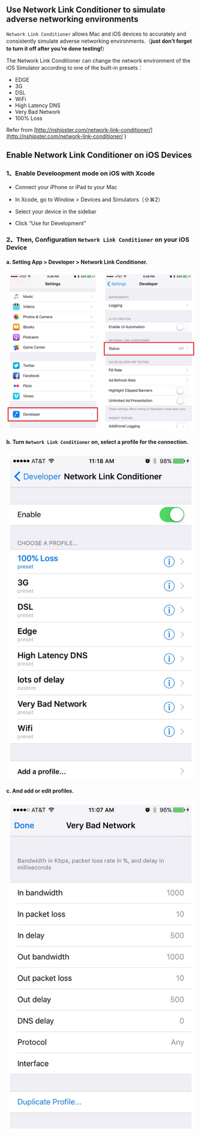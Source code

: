 ## Use Network Link Conditioner to simulate adverse networking environments

`Network Link Conditioner` allows Mac and iOS devices to accurately and consistently simulate adverse networking environments.（**just don’t forget to turn it off after you’re done testing!**）

The Network Link Conditioner can change the network environment of the iOS Simulator according to one of the built-in presets：

* EDGE
* 3G
* DSL
* WiFi
* High Latency DNS
* Very Bad Network
* 100% Loss

Refer from [http://nshipster.com/network-link-conditioner/](http://nshipster.com/network-link-conditioner/ )


## Enable Network Link Conditioner on iOS Devices

### 1、Enable Develoopment mode on iOS with Xcode

* Connect your iPhone or iPad to your Mac

* In Xcode, go to Window > Devices and Simulators（⇧⌘2）

* Select your device in the sidebar

* Click “Use for Development”



### 2、Then, Configuration `Network Link Conditioner` on your iOS Device


#### a. Setting App > Developer > Network Link Conditioner.


![](../network-zh-Hans/setting_developer.jpg)


#### b. Turn `Network Link Conditioner` on, select a profile for the connection.

![](../network-zh-Hans/conditioner_status.jpg)


#### c. And add or edit profiles.

![](../network-zh-Hans/profile.jpg)